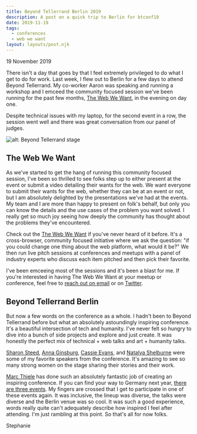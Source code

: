 ```yaml
---
title: Beyond Tellerrand Berlin 2019
description: A post on a quick trip to Berlin for btconf19
date: 2019-11-19
tags:
  - conferences
  - web we want
layout: layouts/post.njk
---
```


<p class="blog-post__date">19 November 2019</p>

There isn't a day that goes by that I feel extremely privileged to do what I get to do for work. Last week, I flew out to Berlin for a few days to attend Beyond Tellerrand. My co-worker Aaron was speaking and running a workshop and I emceed the community focused session we've been running for the past few months, [The Web We Want](https://webwewant.fyi), in the evening on day one. 

Despite technical issues with my laptop, for the second event in a row, the session went well and there was great conversation from our panel of judges. 

![alt: Beyond Tellerrand stage](../../img/post-5/IMG_4426.jpg)

## The Web We Want

As we've started to get the hang of running this community focused session, I've been so thrilled to see folks step up to either present at the event or submit a video detailing their wants for the web. We want everyone to submit their wants for the web, whether they can be at an event or not, but I am absolutely delighted by the presentations we've had at the events. My team and I are more than happy to present on folk's behalf, but only you can know the details and the use cases of the problem you want solved. I really get so much joy seeing how deeply the community has thought about the problems they've encountered. 

Check out the [The Web We Want](https://webwewant.fyi) if you've never heard of it before. It's a cross-browser, community focused initiative where we ask the question: "if you could change one thing about the web platform, what would it be?" We then run live pitch sessions at conferences and meetups with a panel of industry experts who discuss each item pitched and then pick their favorite. 

I've been emceeing most of the sessions and it's been a blast for me. If you're interested in having The Web We Want at your meetup or conference, feel free to [reach out on email](mailto:steph.stimac@gmail.com) or on [Twitter](https://twitter.com/seaotta).

## Beyond Tellerrand Berlin

But now a few words on the conference as a whole. I hadn't been to Beyond Tellerrand before but what an absolutely astoundingly inspiring conference. It's a beautiful intersection of tech and humanity. I've never felt so hungry to dive into a bunch of side projects and explore and just create. It was honestly the perfect mix of technical + web talks and art + humanity talks.

[Sharon Steed](https://twitter.com/sharonsteed), [Anna Ginsburg](https://twitter.com/annaginsburg), [Cassie Evans](https://twitter.com/cassiecodes), and [Natalya Shelburne](https://twitter.com/natalyathree) were some of my favorite speakers from the conference. It's amazing to see so many strong women on the stage sharing their stories and their work. 

[Marc Thiele](https://twitter.com/marcthiele) has done such an absolutely fantastic job of creating an inspiring conference. If you can find your way to Germany next year, [there are three events](https://beyondtellerrand.com/). My fingers are crossed that I get to participate in one of these events again. It was inclusive, the lineup was diverse, the talks were diverse and the Berlin venue was so cool. It was such a good experience, words really quite can't adequately describe how inspired I feel after attending. I'm just rambling at this point. So that's all for now folks.

Stephanie
